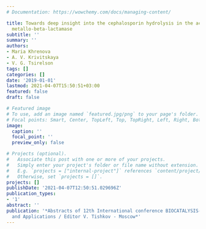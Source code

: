 ```yaml
---
# Documentation: https://wowchemy.com/docs/managing-content/

title: Towards deep insight into the cephalosporin hydrolysis in the active site of
  metallo-beta-lactamase
subtitle: ''
summary: ''
authors:
- Maria Khrenova
- A. V. Krivitskaya
- V. G. Tsirelson
tags: []
categories: []
date: '2019-01-01'
lastmod: 2021-04-07T15:50:51+03:00
featured: false
draft: false

# Featured image
# To use, add an image named `featured.jpg/png` to your page's folder.
# Focal points: Smart, Center, TopLeft, Top, TopRight, Left, Right, BottomLeft, Bottom, BottomRight.
image:
  caption: ''
  focal_point: ''
  preview_only: false

# Projects (optional).
#   Associate this post with one or more of your projects.
#   Simply enter your project's folder or file name without extension.
#   E.g. `projects = ["internal-project"]` references `content/project/deep-learning/index.md`.
#   Otherwise, set `projects = []`.
projects: []
publishDate: '2021-04-07T12:50:51.029696Z'
publication_types:
- '1'
abstract: ''
publication: '*Abstracts of 12th International conference BIOCATALYSIS-2019: Fundamentals
  and Applications / Editor V. Tishkov - Moscow*'
---
```

